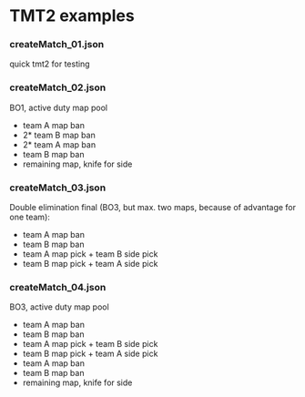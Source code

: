 # TMT2 examples

### createMatch_01.json

quick tmt2 for testing

### createMatch_02.json

BO1, active duty map pool

- team A map ban
- 2* team B map ban
- 2* team A map ban
- team B map ban
- remaining map, knife for side

### createMatch_03.json

Double elimination final (BO3, but max. two maps, because of advantage for one team):

- team A map ban
- team B map ban
- team A map pick + team B side pick
- team B map pick + team A side pick

### createMatch_04.json

BO3, active duty map pool

- team A map ban
- team B map ban
- team A map pick + team B side pick
- team B map pick + team A side pick
- team A map ban
- team B map ban
- remaining map, knife for side
